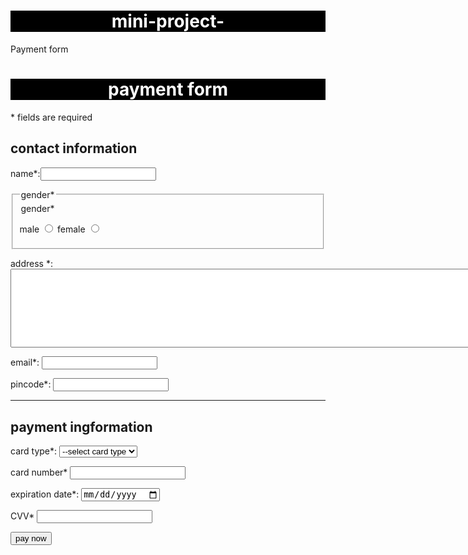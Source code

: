 # mini-project-
Payment form


<!DOCTYPE html>
<html lang="en">
<head>
    <meta charset="UTF-8">
    <meta http-equiv="X-UA-Compatible" content="IE=edge">
    <meta name="viewport" content="width=device-width, initial-scale=1.0">
    <title>payment form</title>
</head>
<body>
    <form action="">
        <style>
            h1{
                text-align: center;
                text-align:center;
               color: white;
               background-color:black; 
            }
        </style>
        <h1>payment form</h1>
        <p>* fields are required</p>
        <h2>contact information</h2>
        <p>name*:<input type="text" name="name" required></p>

  <fieldset>
    <legend>gender*</legend>      
    <legend>gender*</legend>      
        <p>
    male <input type="radio" name="*gender" id="male" required> female <input type="radio" name="*gender" id="female"  required>
</p>

</fieldset>
<p>address *:<textarea name="address" id="address" required cols="100" rows="8"></textarea></p>
<p>email*: <input type="email" name="email" id="email"></p>  
<p>pincode*: <input type="number" name="pincode" id="pincode" required</p>
<hr>
<h2>payment ingformation</h2>
<p>card type*:
    <select name*="card_type" id="card_type" required>
        <option value="">--select card type</option>
        <option value="rupay">rupay</option>
        <option value="mastercard">mastercard</option>
        <p>card number* <input type="number" name="number" id="number" required></p>
       <p>expiration date*: <input type="date" name="date" id="expiry_date" required></p>
       <p>CVV* <input type="password" name="CVV" id="CVV" required></p>
       <input type="submit" value="pay now">
    </select>
</p>
</form>
</body>
</html>
